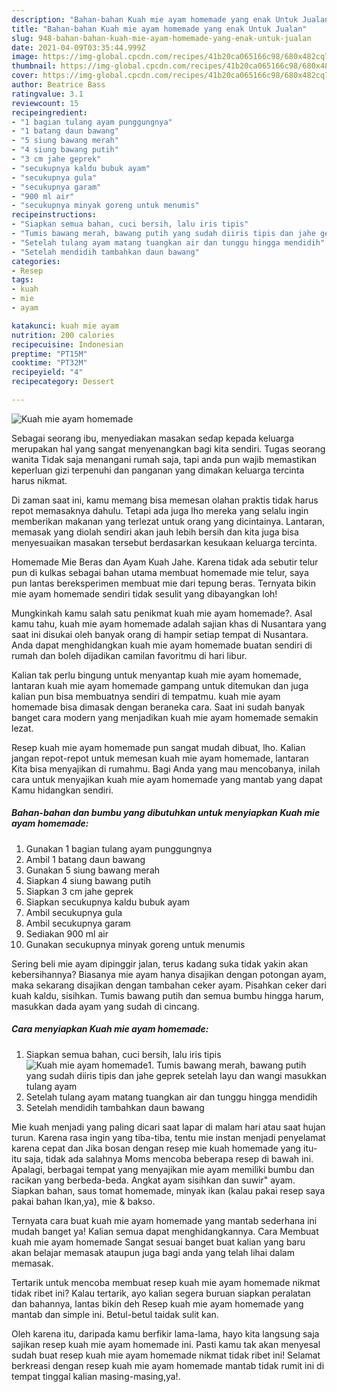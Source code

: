 ```yaml
---
description: "Bahan-bahan Kuah mie ayam homemade yang enak Untuk Jualan"
title: "Bahan-bahan Kuah mie ayam homemade yang enak Untuk Jualan"
slug: 948-bahan-bahan-kuah-mie-ayam-homemade-yang-enak-untuk-jualan
date: 2021-04-09T03:35:44.999Z
image: https://img-global.cpcdn.com/recipes/41b20ca065166c98/680x482cq70/kuah-mie-ayam-homemade-foto-resep-utama.jpg
thumbnail: https://img-global.cpcdn.com/recipes/41b20ca065166c98/680x482cq70/kuah-mie-ayam-homemade-foto-resep-utama.jpg
cover: https://img-global.cpcdn.com/recipes/41b20ca065166c98/680x482cq70/kuah-mie-ayam-homemade-foto-resep-utama.jpg
author: Beatrice Bass
ratingvalue: 3.1
reviewcount: 15
recipeingredient:
- "1 bagian tulang ayam punggungnya"
- "1 batang daun bawang"
- "5 siung bawang merah"
- "4 siung bawang putih"
- "3 cm jahe geprek"
- "secukupnya kaldu bubuk ayam"
- "secukupnya gula"
- "secukupnya garam"
- "900 ml air"
- "secukupnya minyak goreng untuk menumis"
recipeinstructions:
- "Siapkan semua bahan, cuci bersih, lalu iris tipis"
- "Tumis bawang merah, bawang putih yang sudah diiris tipis dan jahe geprek setelah layu dan wangi masukkan tulang ayam"
- "Setelah tulang ayam matang tuangkan air dan tunggu hingga mendidih"
- "Setelah mendidih tambahkan daun bawang"
categories:
- Resep
tags:
- kuah
- mie
- ayam

katakunci: kuah mie ayam 
nutrition: 200 calories
recipecuisine: Indonesian
preptime: "PT15M"
cooktime: "PT32M"
recipeyield: "4"
recipecategory: Dessert

---
```



![Kuah mie ayam homemade](https://img-global.cpcdn.com/recipes/41b20ca065166c98/680x482cq70/kuah-mie-ayam-homemade-foto-resep-utama.jpg)

Sebagai seorang ibu, menyediakan masakan sedap kepada keluarga merupakan hal yang sangat menyenangkan bagi kita sendiri. Tugas seorang  wanita Tidak saja menangani rumah saja, tapi anda pun wajib memastikan keperluan gizi terpenuhi dan panganan yang dimakan keluarga tercinta harus nikmat.

Di zaman  saat ini, kamu memang bisa memesan olahan praktis tidak harus repot memasaknya dahulu. Tetapi ada juga lho mereka yang selalu ingin memberikan makanan yang terlezat untuk orang yang dicintainya. Lantaran, memasak yang diolah sendiri akan jauh lebih bersih dan kita juga bisa menyesuaikan masakan tersebut berdasarkan kesukaan keluarga tercinta. 

Homemade Mie Beras dan Ayam Kuah Jahe. Karena tidak ada sebutir telur pun di kulkas sebagai bahan utama membuat homemade mie telur, saya pun lantas bereksperimen membuat mie dari tepung beras. Ternyata bikin mie ayam homemade sendiri tidak sesulit yang dibayangkan loh!

Mungkinkah kamu salah satu penikmat kuah mie ayam homemade?. Asal kamu tahu, kuah mie ayam homemade adalah sajian khas di Nusantara yang saat ini disukai oleh banyak orang di hampir setiap tempat di Nusantara. Anda dapat menghidangkan kuah mie ayam homemade buatan sendiri di rumah dan boleh dijadikan camilan favoritmu di hari libur.

Kalian tak perlu bingung untuk menyantap kuah mie ayam homemade, lantaran kuah mie ayam homemade gampang untuk ditemukan dan juga kalian pun bisa membuatnya sendiri di tempatmu. kuah mie ayam homemade bisa dimasak dengan beraneka cara. Saat ini sudah banyak banget cara modern yang menjadikan kuah mie ayam homemade semakin lezat.

Resep kuah mie ayam homemade pun sangat mudah dibuat, lho. Kalian jangan repot-repot untuk memesan kuah mie ayam homemade, lantaran Kita bisa menyajikan di rumahmu. Bagi Anda yang mau mencobanya, inilah cara untuk menyajikan kuah mie ayam homemade yang mantab yang dapat Kamu hidangkan sendiri.

<!--inarticleads1-->

##### Bahan-bahan dan bumbu yang dibutuhkan untuk menyiapkan Kuah mie ayam homemade:

1. Gunakan 1 bagian tulang ayam punggungnya
1. Ambil 1 batang daun bawang
1. Gunakan 5 siung bawang merah
1. Siapkan 4 siung bawang putih
1. Siapkan 3 cm jahe geprek
1. Siapkan secukupnya kaldu bubuk ayam
1. Ambil secukupnya gula
1. Ambil secukupnya garam
1. Sediakan 900 ml air
1. Gunakan secukupnya minyak goreng untuk menumis


Sering beli mie ayam dipinggir jalan, terus kadang suka tidak yakin akan kebersihannya? Biasanya mie ayam hanya disajikan dengan potongan ayam, maka sekarang disajikan dengan tambahan ceker ayam. Pisahkan ceker dari kuah kaldu, sisihkan. Tumis bawang putih dan semua bumbu hingga harum, masukkan dada ayam yang sudah di cincang. 

<!--inarticleads2-->

##### Cara menyiapkan Kuah mie ayam homemade:

1. Siapkan semua bahan, cuci bersih, lalu iris tipis
<img src="https://img-global.cpcdn.com/steps/df8be6bdc0529666/160x128cq70/kuah-mie-ayam-homemade-langkah-memasak-1-foto.jpg" alt="Kuah mie ayam homemade">1. Tumis bawang merah, bawang putih yang sudah diiris tipis dan jahe geprek setelah layu dan wangi masukkan tulang ayam
1. Setelah tulang ayam matang tuangkan air dan tunggu hingga mendidih
1. Setelah mendidih tambahkan daun bawang


Mie kuah menjadi yang paling dicari saat lapar di malam hari atau saat hujan turun. Karena rasa ingin yang tiba-tiba, tentu mie instan menjadi penyelamat karena cepat dan Jika bosan dengan resep mie kuah homemade yang itu-itu saja, tidak ada salahnya Moms mencoba beberapa resep di bawah ini. Apalagi, berbagai tempat yang menyajikan mie ayam memiliki bumbu dan racikan yang berbeda-beda. Angkat ayam sisihkan dan suwir&#34; ayam. Siapkan bahan, saus tomat homemade, minyak ikan (kalau pakai resep saya pakai bahan Ikan,ya), mie &amp; bakso. 

Ternyata cara buat kuah mie ayam homemade yang mantab sederhana ini mudah banget ya! Kalian semua dapat menghidangkannya. Cara Membuat kuah mie ayam homemade Sangat sesuai banget buat kalian yang baru akan belajar memasak ataupun juga bagi anda yang telah lihai dalam memasak.

Tertarik untuk mencoba membuat resep kuah mie ayam homemade nikmat tidak ribet ini? Kalau tertarik, ayo kalian segera buruan siapkan peralatan dan bahannya, lantas bikin deh Resep kuah mie ayam homemade yang mantab dan simple ini. Betul-betul taidak sulit kan. 

Oleh karena itu, daripada kamu berfikir lama-lama, hayo kita langsung saja sajikan resep kuah mie ayam homemade ini. Pasti kamu tak akan menyesal sudah buat resep kuah mie ayam homemade nikmat tidak ribet ini! Selamat berkreasi dengan resep kuah mie ayam homemade mantab tidak rumit ini di tempat tinggal kalian masing-masing,ya!.

